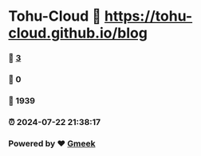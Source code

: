 # Tohu-Cloud :link: https://tohu-cloud.github.io/blog 
### :page_facing_up: [3](https://tohu-cloud.github.io/blog/tag.html) 
### :speech_balloon: 0 
### :hibiscus: 1939 
### :alarm_clock: 2024-07-22 21:38:17 
### Powered by :heart: [Gmeek](https://github.com/Meekdai/Gmeek)

